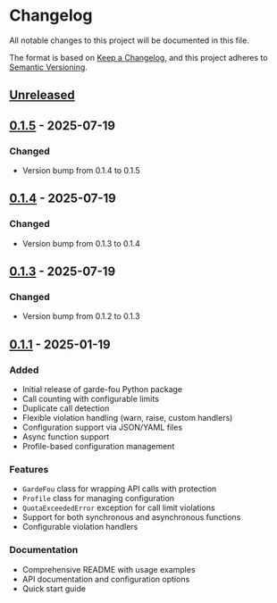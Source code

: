 # Changelog

All notable changes to this project will be documented in this file.

The format is based on [Keep a Changelog](https://keepachangelog.com/en/1.0.0/),
and this project adheres to [Semantic Versioning](https://semver.org/spec/v2.0.0.html).

## [Unreleased]

## [0.1.5] - 2025-07-19

### Changed
- Version bump from 0.1.4 to 0.1.5


## [0.1.4] - 2025-07-19

### Changed
- Version bump from 0.1.3 to 0.1.4


## [0.1.3] - 2025-07-19

### Changed
- Version bump from 0.1.2 to 0.1.3


## [0.1.1] - 2025-01-19

### Added
- Initial release of garde-fou Python package
- Call counting with configurable limits
- Duplicate call detection
- Flexible violation handling (warn, raise, custom handlers)
- Configuration support via JSON/YAML files
- Async function support
- Profile-based configuration management

### Features
- `GardeFou` class for wrapping API calls with protection
- `Profile` class for managing configuration
- `QuotaExceededError` exception for call limit violations
- Support for both synchronous and asynchronous functions
- Configurable violation handlers

### Documentation
- Comprehensive README with usage examples
- API documentation and configuration options
- Quick start guide

[Unreleased]: https://github.com/rfievet/garde-fou/compare/v0.1.5...HEAD
[0.1.5]: https://github.com/rfievet/garde-fou/releases/tag/v0.1.5
[0.1.4]: https://github.com/rfievet/garde-fou/releases/tag/v0.1.4
[0.1.3]: https://github.com/rfievet/garde-fou/releases/tag/v0.1.3
[0.1.1]: https://github.com/rfievet/garde-fou/releases/tag/v0.1.1